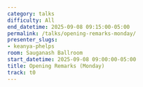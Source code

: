 ```yaml
---
category: talks
difficulty: All
end_datetime: 2025-09-08 09:15:00-05:00
permalink: /talks/opening-remarks-monday/
presenter_slugs:
- keanya-phelps
room: Sauganash Ballroom
start_datetime: 2025-09-08 09:00:00-05:00
title: Opening Remarks (Monday)
track: t0
---
```


